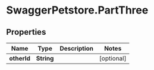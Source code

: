 # SwaggerPetstore.PartThree

## Properties
Name | Type | Description | Notes
------------ | ------------- | ------------- | -------------
**otherId** | **String** |  | [optional] 
